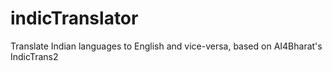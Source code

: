# indicTranslator
Translate Indian languages to English and vice-versa, based on AI4Bharat's IndicTrans2
